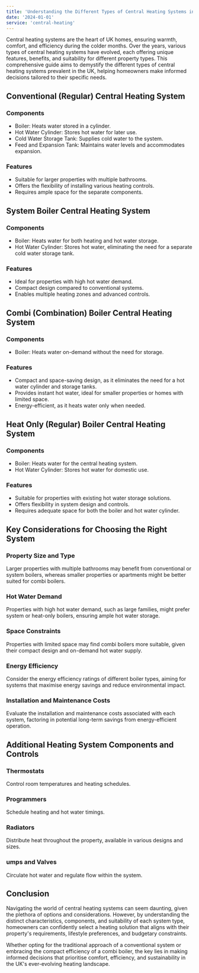 ```yaml
---
title: 'Understanding the Different Types of Central Heating Systems in the UK'
date: '2024-01-01'
service: 'central-heating'
---
```


Central heating systems are the heart of UK homes, ensuring warmth, comfort, and efficiency during the colder months. Over the years, various types of central heating systems have evolved, each offering unique features, benefits, and suitability for different property types. This comprehensive guide aims to demystify the different types of central heating systems prevalent in the UK, helping homeowners make informed decisions tailored to their specific needs.

## Conventional (Regular) Central Heating System

### Components

- Boiler: Heats water stored in a cylinder.
- Hot Water Cylinder: Stores hot water for later use.
- Cold Water Storage Tank: Supplies cold water to the system.
- Feed and Expansion Tank: Maintains water levels and accommodates expansion.

### Features

- Suitable for larger properties with multiple bathrooms.
- Offers the flexibility of installing various heating controls.
- Requires ample space for the separate components.

## System Boiler Central Heating System

### Components

- Boiler: Heats water for both heating and hot water storage.
- Hot Water Cylinder: Stores hot water, eliminating the need for a separate cold water storage tank.

### Features

- Ideal for properties with high hot water demand.
- Compact design compared to conventional systems.
- Enables multiple heating zones and advanced controls.

## Combi (Combination) Boiler Central Heating System

### Components

- Boiler: Heats water on-demand without the need for storage.

### Features

- Compact and space-saving design, as it eliminates the need for a hot water cylinder and storage tanks.
- Provides instant hot water, ideal for smaller properties or homes with limited space.
- Energy-efficient, as it heats water only when needed.

## Heat Only (Regular) Boiler Central Heating System

### Components

- Boiler: Heats water for the central heating system.
- Hot Water Cylinder: Stores hot water for domestic use.

### Features

- Suitable for properties with existing hot water storage solutions.
- Offers flexibility in system design and controls.
- Requires adequate space for both the boiler and hot water cylinder.

## Key Considerations for Choosing the Right System

### Property Size and Type

Larger properties with multiple bathrooms may benefit from conventional or system boilers, whereas smaller properties or apartments might be better suited for combi boilers.

### Hot Water Demand

Properties with high hot water demand, such as large families, might prefer system or heat-only boilers, ensuring ample hot water storage.

### Space Constraints

Properties with limited space may find combi boilers more suitable, given their compact design and on-demand hot water supply.

### Energy Efficiency

Consider the energy efficiency ratings of different boiler types, aiming for systems that maximise energy savings and reduce environmental impact.

### Installation and Maintenance Costs

Evaluate the installation and maintenance costs associated with each system, factoring in potential long-term savings from energy-efficient operation.

## Additional Heating System Components and Controls

### Thermostats

Control room temperatures and heating schedules.

### Programmers

Schedule heating and hot water timings.

### Radiators

Distribute heat throughout the property, available in various designs and sizes.

### umps and Valves

Circulate hot water and regulate flow within the system.

## Conclusion

Navigating the world of central heating systems can seem daunting, given the plethora of options and considerations. However, by understanding the distinct characteristics, components, and suitability of each system type, homeowners can confidently select a heating solution that aligns with their property's requirements, lifestyle preferences, and budgetary constraints.

Whether opting for the traditional approach of a conventional system or embracing the compact efficiency of a combi boiler, the key lies in making informed decisions that prioritise comfort, efficiency, and sustainability in the UK's ever-evolving heating landscape.
